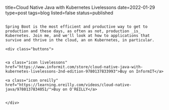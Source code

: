 title=Cloud Native Java with Kubernetes Livelessons
date=2022-01-29
type=post
tags=blog
listed=false
status=published
~~~~~~

Spring Boot is the most efficient and productive way to get to production and these days, as often as not, production _is_ Kubernetes. Join me, and we'll look at how to applications that survive and thrive in the cloud, an on Kubernetes, in particular.   

<div class="buttons">


<a class="icon livelessons" href="https://www.informit.com/store/cloud-native-java-with-kubernetes-livelessons-2nd-edition-9780137833993">Buy on InformIT</a>

<a class="icon oreilly" href="https://learning.oreilly.com/videos/cloud-native-java/9780137834051/">Buy on O'REILLY</a>


</div>

